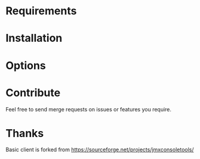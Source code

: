 # Requirements

# Installation

# Options

# Contribute

Feel free to send merge requests on issues or features you require.

# Thanks

Basic client is forked from https://sourceforge.net/projects/jmxconsoletools/
